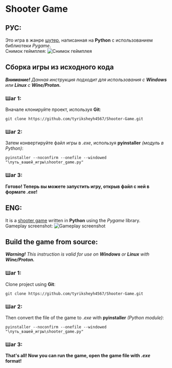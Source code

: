 # Shooter Game
## РУС:
Это игра в жанре [шутер](https://ru.wikipedia.org/wiki/%D0%A8%D1%83%D1%82%D0%B5%D1%80), написанная на **Python** с использованием библиотеки *Pygame*.\
Снимок геймплея:
![Снимок геймплея](https://i.ibb.co/px3fr6Y/gameplay-screenshot.jpg)
## Сборка игры из исходного кода
_**Внимание!**_ *Данная инструкция подходит для использования с **Windows** или **Linux** с **Wine/Proton.***
### Шаг 1:
Вначале клонируйте проект, используя **Git**:<br>
```
git clone https://github.com/tyriksheyh4567/Shooter-Game.git
```
### Шаг 2:
Затем конвертируйте файл игры в *.exe*, используя **pyinstaller** _(модуль в Python)_:<br>
```
pyinstaller --noconfirm --onefile --windowed "\путь_вашей_игры\shooter_game.py"
```
### Шаг 3:
**Готово! Теперь вы можете запустить игру, открыв файл с ней в формате _.exe_!**

## ENG:
It is a [shooter game](https://en.wikipedia.org/wiki/Shooter_game) written in **Python** using the *Pygame* library.\
Gameplay screenshot:
![Gameplay screenshot](https://i.ibb.co/px3fr6Y/gameplay-screenshot.jpg)
## Build the game from source:
_**Warning!**_ *This instruction is valid for use on **Windows** or **Linux** with **Wine/Proton.***
### Шаг 1:
Clone project using **Git**:<br>
```
git clone https://github.com/tyriksheyh4567/Shooter-Game.git
```
### Шаг 2:
Then convert the file of the game to *.exe* with **pyinstaller** _(Python module)_:<br>
```
pyinstaller --noconfirm --onefile --windowed "\путь_вашей_игры\shooter_game.py"
```
### Шаг 3:
**That's all! Now you can run the game, open the game file with _.exe_ format!**
